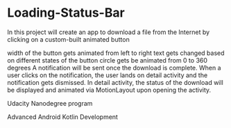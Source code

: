 # Loading-Status-Bar
In this project will create an app to download a file from the Internet by clicking on a custom-built animated button 

width of the button gets animated from left to right
text gets changed based on different states of the button
circle gets be animated from 0 to 360 degrees
A notification will be sent once the download is complete. When a user clicks on the notification,
the user lands on detail activity and the notification gets dismissed. In detail activity, 
the status of the download will be displayed and animated via MotionLayout upon opening the activity.


Udacity Nanodegree program

Advanced Android Kotlin Development
